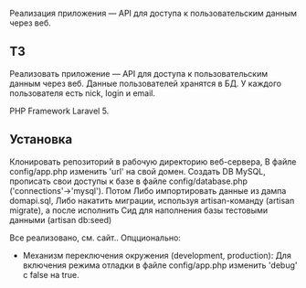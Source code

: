 Реализация приложения — API для доступа к пользовательским данным через веб.

ТЗ
---
Реализовать приложение — API для доступа к пользовательским данным через веб. Данные 
пользователей хранятся в БД. У каждого пользователя есть nick, login и email.

PHP Framework Laravel 5. 


Установка
---
Клонировать репозиторий в рабочую директорию веб-сервера,
В файле config/app.php изменить 'url' на свой домен.
Создать DB MySQL, прописать свои доступы к базе в файле config/database.php ('connections'->'mysql').
Потом
    Либо импортировать данные из дампа domapi.sql,
    Либо накатить миграции, используя artisan-команду (artisan migrate), а после исполнить Сид для наполнения базы тестовыми данными (artisan db:seed) 

Все реализовано, см. сайт..
Опцционально:
- Механизм переключения окружения (development, production):
    Для включения режима отладки в файле config/app.php изменить 'debug' c false на true.